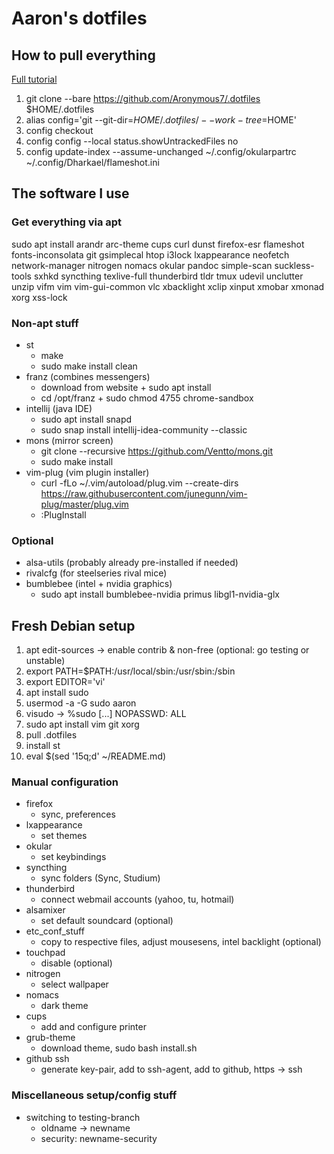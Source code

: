# Aaron's dotfiles
## How to pull everything

[Full tutorial](https://www.atlassian.com/git/tutorials/dotfiles)

1. git clone --bare https://github.com/Aronymous7/.dotfiles $HOME/.dotfiles
1. alias config='git --git-dir=$HOME/.dotfiles/ --work-tree=$HOME'
1. config checkout
1. config config --local status.showUntrackedFiles no
1. config update-index --assume-unchanged ~/.config/okularpartrc ~/.config/Dharkael/flameshot.ini

## The software I use
### Get everything via apt

sudo apt install arandr arc-theme cups curl dunst firefox-esr flameshot fonts-inconsolata git gsimplecal htop i3lock lxappearance neofetch network-manager nitrogen nomacs okular pandoc simple-scan suckless-tools sxhkd syncthing texlive-full thunderbird tldr tmux udevil unclutter unzip vifm vim vim-gui-common vlc xbacklight xclip xinput xmobar xmonad xorg xss-lock

### Non-apt stuff

- st
	- make
	- sudo make install clean
- franz (combines messengers)
	- download from website + sudo apt install
	- cd /opt/franz + sudo chmod 4755 chrome-sandbox
- intellij (java IDE)
	- sudo apt install snapd
	- sudo snap install intellij-idea-community --classic
- mons (mirror screen)
	- git clone --recursive https://github.com/Ventto/mons.git
	- sudo make install
- vim-plug (vim plugin installer)
	- curl -fLo ~/.vim/autoload/plug.vim --create-dirs https://raw.githubusercontent.com/junegunn/vim-plug/master/plug.vim
	- :PlugInstall

### Optional

- alsa-utils (probably already pre-installed if needed)
- rivalcfg (for steelseries rival mice)
- bumblebee (intel + nvidia graphics)
	- sudo apt install bumblebee-nvidia primus libgl1-nvidia-glx

## Fresh Debian setup

1. apt edit-sources -> enable contrib & non-free (optional: go testing or unstable)
1. export PATH=$PATH:/usr/local/sbin:/usr/sbin:/sbin
1. export EDITOR='vi'
1. apt install sudo
1. usermod -a -G sudo aaron
1. visudo -> %sudo [...] NOPASSWD: ALL
1. sudo apt install vim git xorg
1. pull .dotfiles
1. install st
1. eval $(sed '15q;d' ~/README.md)

### Manual configuration

- firefox
	- sync, preferences
- lxappearance
	- set themes
- okular
	- set keybindings
- syncthing
	- sync folders (Sync, Studium)
- thunderbird
	- connect webmail accounts (yahoo, tu, hotmail)
- alsamixer
	- set default soundcard (optional)
- etc\_conf\_stuff
	- copy to respective files, adjust mousesens, intel backlight (optional)
- touchpad
	- disable (optional)
- nitrogen
	- select wallpaper
- nomacs
	- dark theme
- cups
	- add and configure printer
- grub-theme
	- download theme, sudo bash install.sh
- github ssh
	- generate key-pair, add to ssh-agent, add to github, https -> ssh

### Miscellaneous setup/config stuff

- switching to testing-branch
	- oldname -> newname
	- security: newname-security
